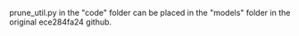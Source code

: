 prune_util.py in the "code" folder can be placed in the "models" folder in the original ece284fa24 github. 
